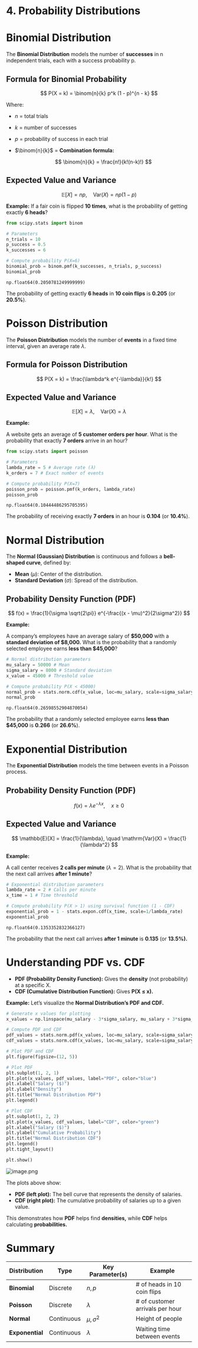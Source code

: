 # 4. Probability Distributions

# Binomial Distribution

The **Binomial Distribution** models the number of **successes** in n independent trials, each with a success probability p.

## Formula for Binomial Probability

$$
P(X = k) = \binom{n}{k} p^k (1 - p)^{n - k}
$$

Where:

- $n$ = total trials
- $k$ = number of successes
- $p$ = probability of success in each trial
- $\binom{n}{k}$ = **Combination formula:**
    
    $$
    \binom{n}{k} = \frac{n!}{k!(n-k)!}
    $$
    

## Expected Value and Variance

$$
\mathbb{E}[X] = np, \quad \mathrm{Var}(X) = np(1 - p)
$$

**Example:** If a fair coin is flipped **10 times**, what is the probability of getting exactly **6 heads**?

```python
from scipy.stats import binom

# Parameters
n_trials = 10
p_success = 0.5
k_successes = 6

# Compute probability P(X=6)
binomial_prob = binom.pmf(k_successes, n_trials, p_success)
binomial_prob
```

```
np.float64(0.2050781249999999)
```

The probability of getting exactly **6 heads** in **10 coin flips** is **0.205** (or **20.5%**).

# Poisson Distribution

The **Poisson Distribution** models the number of **events** in a fixed time interval, given an average rate $\lambda$.

## Formula for Poisson Distribution

$$
P(X = k) = \frac{\lambda^k e^{-\lambda}}{k!}
$$

## Expected Value and Variance

$$
\mathbb{E}[X] = \lambda, \quad \mathrm{Var}(X) = \lambda
$$

**Example:**

A website gets an average of **5 customer orders per hour**. What is the probability that exactly **7 orders** arrive in an hour?

```python
from scipy.stats import poisson

# Parameters
lambda_rate = 5 # Average rate (λ)
k_orders = 7 # Exact number of events

# Compute probability P(X=7)
poisson_prob = poisson.pmf(k_orders, lambda_rate)
poisson_prob
```

```
np.float64(0.10444486295705395)
```

The probability of receiving exactly **7 orders** in an hour is **0.104** (or **10.4%**).

# Normal Distribution

The **Normal (Gaussian) Distribution** is continuous and follows a **bell-shaped curve**, defined by:

- **Mean** ($\mu$): Center of the distribution.
- **Standard Deviation** ($\sigma$): Spread of the distribution.

## Probability Density Function (PDF)

$$
f(x) = \frac{1}{\sigma \sqrt{2\pi}} e^{-\frac{(x - \mu)^2}{2\sigma^2}}
$$

**Example:**

A company’s employees have an average salary of **$50,000** with a **standard deviation of $8,000.** What is the probability that a randomly selected employee earns **less than $45,000**?

```python
# Normal distribution parameters
mu_salary = 50000 # Mean
sigma_salary = 8000 # Standard deviation
x_value = 45000 # Threshold value

# Compute probability P(X < 45000)
normal_prob = stats.norm.cdf(x_value, loc=mu_salary, scale=sigma_salary)
normal_prob
```

```
np.float64(0.26598552904870054)
```

The probability that a randomly selected employee earns **less than $45,000** is **0.266** (or **26.6%**).

# Exponential Distribution

The **Exponential Distribution** models the time between events in a Poisson process.

## Probability Density Function (PDF)

$$
f(x) = \lambda e^{-\lambda x}, \quad x \geq 0
$$

## Expected Value and Variance

$$
\mathbb{E}[X] = \frac{1}{\lambda}, \quad \mathrm{Var}(X) = \frac{1}{\lambda^2}
$$

**Example:** 

A call center receives **2 calls per minute** ($\lambda = 2$). What is the probability that the next call arrives **after 1 minute**?

```python
# Exponential distribution parameters
lambda_rate = 2 # Calls per minute
x_time = 1 # Time threshold

# Compute probability P(X > 1) using survival function (1 - CDF)
exponential_prob = 1 - stats.expon.cdf(x_time, scale=1/lambda_rate)
exponential_prob
```

```
np.float64(0.1353352832366127)
```

The probability that the next call arrives **after 1 minute** is **0.135** (or **13.5%).**

# Understanding PDF vs. CDF

- **PDF (Probability Density Function):** Gives the **density** (not probability) at a specific X.
- **CDF (Cumulative Distribution Function):** Gives **P(X ≤ x).**

**Example:** Let’s visualize the **Normal Distribution’s PDF and CDF.**

```python
# Generate x values for plotting
x_values = np.linspace(mu_salary - 3*sigma_salary, mu_salary + 3*sigma_salary, 1000)

# Compute PDF and CDF
pdf_values = stats.norm.pdf(x_values, loc=mu_salary, scale=sigma_salary)
cdf_values = stats.norm.cdf(x_values, loc=mu_salary, scale=sigma_salary)

# Plot PDF and CDF
plt.figure(figsize=(12, 5))

# Plot PDF
plt.subplot(1, 2, 1)
plt.plot(x_values, pdf_values, label="PDF", color="blue")
plt.xlabel("Salary ($)")
plt.ylabel("Density")
plt.title("Normal Distribution PDF")
plt.legend()

# Plot CDF
plt.subplot(1, 2, 2)
plt.plot(x_values, cdf_values, label="CDF", color="green")
plt.xlabel("Salary ($)")
plt.ylabel("Cumulative Probability")
plt.title("Normal Distribution CDF")
plt.legend()
plt.tight_layout()

plt.show()
```

![image.png](4%20Probability%20Distributions%201b99b8d0fd0d807ba197df0936a8113f/image.png)

The plots above show:

- **PDF (left plot):** The bell curve that represents the density of salaries.
- **CDF (right plot):** The cumulative probability of salaries up to a given value.

This demonstrates how **PDF** helps find **densities,** while **CDF** helps calculating **probabilities.**

# Summary

| Distribution | Type | Key Parameter(s) | Example |
| --- | --- | --- | --- |
| **Binomial** | Discrete | $n, p$ | # of heads in 10 coin flips |
| **Poisson** | Discrete | $\lambda$ | # of customer arrivals per hour |
| **Normal** | Continuous | $\mu, \sigma^2$ | Height of people |
| **Exponential** | Continuous | $\lambda$ | Waiting time between events |